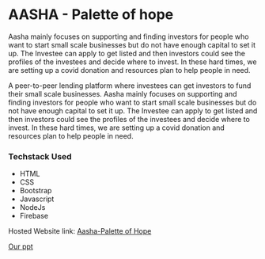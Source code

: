 <h1>AASHA - Palette of hope</h1>

Aasha mainly focuses on supporting and finding investors for people who want to start small scale businesses but do not have enough capital to set it up.
The Investee can apply to get listed and then investors could see the profiles of the investees and decide where to invest.
In these hard times, we are setting up a covid donation and resources plan to help people in need.

A peer-to-peer lending platform where investees can get investors to fund their small scale businesses.
Aasha mainly focuses on supporting and finding investors for people who want to start small scale businesses but do not have enough capital to set it up.
The Investee can apply to get listed and then investors could see the profiles of the investees and decide where to invest.
In these hard times, we are setting up a covid donation and resources plan to help people in need.

<h3>Techstack Used </h3>
<ul>
  <li>HTML</li>
  <li>CSS</li>
  <li>Bootstrap</li>
  <li>Javascript</li>
  <li>NodeJs</li>
  <li>Firebase</li>
</ul>

Hosted Website link: [Aasha-Palette of Hope](https://aasha-node.herokuapp.com/ "Aasha's Homepage")

[Our ppt](https://www.canva.com/design/DAEfLj9yIOI/zFC1xRYSt54Ixumzq8FQJQ/view?utm_content=DAEfLj9yIOI&utm_campaign=designshare&utm_medium=link&utm_source=publishsharelink "Aasha's PPT")


                                               
